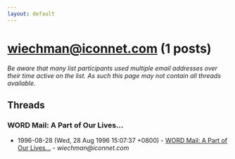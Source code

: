 ```yaml
---
layout: default
---
```


# wiechman@iconnet.com (1 posts)

_Be aware that many list participants used multiple email addresses over their time active on the list. As such this page may not contain all threads available._

## Threads

### WORD Mail: A Part of Our Lives...
+ 1996-08-28 (Wed, 28 Aug 1996 15:07:37 +0800) - [WORD Mail: A Part of Our Lives...](/archive/1996/08/0f107c0f382c91d584837ee1638b2177ec13a6cb8285fd3157b4f4c48a4be47a) - _wiechman@iconnet.com_

